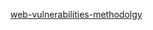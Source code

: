<a href=https://book.hacktricks.xyz/pentesting-web/web-vulnerabilities-methodology>web-vulnerabilities-methodolgy</a>
